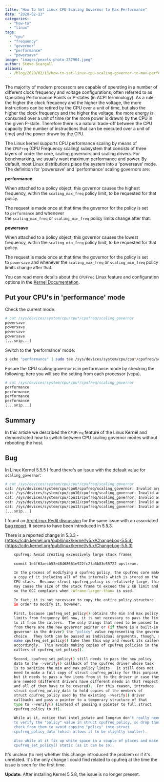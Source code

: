 ```yaml
---
title: "How To Set Linux CPU Scaling Governor to Max Performance"
date: "2020-02-13"
categories: 
  - "how-to"
  - "linux"
tags: 
  - "cpu"
  - "frequency"
  - "governor"
  - "performance"
  - "powersave"
image: "images/pexels-photo-257904.jpeg"
author: Steve Scargall
aliases:
  - /blog/2020/02/13/how-to-set-linux-cpu-scaling-governor-to-max-performance/
---
```


The majority of modern processors are capable of operating in a number of different clock frequency and voltage configurations, often referred to as Operating Performance Points or P-states (in ACPI terminology). As a rule, the higher the clock frequency and the higher the voltage, the more instructions can be retired by the CPU over a unit of time, but also the higher the clock frequency and the higher the voltage, the more energy is consumed over a unit of time (or the more power is drawn) by the CPU in the given P-state. Therefore there is a natural trade-off between the CPU capacity (the number of instructions that can be executed over a unit of time) and the power drawn by the CPU.

The Linux kernel supports CPU performance scaling by means of the `CPUFreq` (CPU Frequency scaling) subsystem that consists of three layers of code: the core, scaling governors and scaling drivers. For benchmarking, we usually want maximum performance and power. By default, most Linux distributions place the system into a 'powersave' mode. The definition for 'powersave' and 'performance' scaling governors are:

**performance**

When attached to a policy object, this governor causes the highest frequency, within the `scaling_max_freq` policy limit, to be requested for that policy.

The request is made once at that time the governor for the policy is set to `performance` and whenever the `scaling_max_freq` or `scaling_min_freq` policy limits change after that.

**powersave**

When attached to a policy object, this governor causes the lowest frequency, within the `scaling_min_freq` policy limit, to be requested for that policy.

The request is made once at that time the governor for the policy is set to `powersave` and whenever the `scaling_max_freq` or `scaling_min_freq` policy limits change after that.

You can read more details about the `CPUFreq` Linux feature and configuration options in the [Kernel Documentation](https://www.kernel.org/doc/html/latest/admin-guide/pm/cpufreq.html).

## Put your CPU's in 'performance' mode

Check the current mode:

```bash
# cat /sys/devices/system/cpu/cpu*/cpufreq/scaling_governor
powersave
powersave
powersave
powersave
[...snip...]
```

Switch to the 'performance' mode:

```bash
$ echo "performance" | sudo tee /sys/devices/system/cpu/cpu*/cpufreq/scaling_governor
```

Ensure the CPU scaling governor is in performance mode by checking the following; here you will see the setting from each processor (vcpu).

```bash
# cat /sys/devices/system/cpu/cpu*/cpufreq/scaling_governor
performance
performance
performance
performance
[...snip...]
```

## Summary

In this article we described the `CPUFreq` feature of the Linux Kernel and demonstrated how to switch between CPU scaling governor modes without rebooting the host.

## Bug

In Linux Kernel 5.5.5 I found there's an issue with the default value for `scaling_governor`:

```bash
# cat /sys/devices/system/cpu/cpu*/cpufreq/scaling_governor
cat: /sys/devices/system/cpu/cpu0/cpufreq/scaling_governor: Invalid argument
cat: /sys/devices/system/cpu/cpu10/cpufreq/scaling_governor: Invalid argument
cat: /sys/devices/system/cpu/cpu11/cpufreq/scaling_governor: Invalid argument
cat: /sys/devices/system/cpu/cpu12/cpufreq/scaling_governor: Invalid argument
cat: /sys/devices/system/cpu/cpu13/cpufreq/scaling_governor: Invalid argument
[...snip...]
```

I found an [ArchLinux Redit discussion](https://www.reddit.com/r/archlinux/comments/f5bqpy/kernel_553_breaks_cpupower/) for the same issue with an associated [bug report](https://bugs.archlinux.org/task/65543). It seems to have been introduced in 5.5.3.

There is a reported change in 5.3.3 - [https://cdn.kernel.org/pub/linux/kernel/v5.x/ChangeLog-5.5.3](https://cdn.kernel.org/pub/linux/kernel/v5.x/ChangeLog-5.5.3)

```bash
    cpufreq: Avoid creating excessively large stack frames
    
    commit 1e4f63aecb53e48468661e922fc2fa3b83e55722 upstream.
    
    In the process of modifying a cpufreq policy, the cpufreq core makes
    a copy of it including all of the internals which is stored on the
    CPU stack.  Because struct cpufreq_policy is relatively large, this
    may cause the size of the stack frame to exceed the 2 KB limit and
    so the GCC complains when -Wframe-larger-than= is used.
    
    In fact, it is not necessary to copy the entire policy structure
    in order to modify it, however.
    
    First, because cpufreq_set_policy() obtains the min and max policy
    limits from frequency QoS now, it is not necessary to pass the limits
    to it from the callers.  The only things that need to be passed to it
    from there are the new governor pointer or (if there is a built-in
    governor in the driver) the "policy" value representing the governor
    choice.  They both can be passed as individual arguments, though, so
    make cpufreq_set_policy() take them this way and rework its callers
    accordingly.  This avoids making copies of cpufreq policies in the
    callers of cpufreq_set_policy().
    
    Second, cpufreq_set_policy() still needs to pass the new policy
    data to the ->verify() callback of the cpufreq driver whose task
    is to sanitize the min and max policy limits.  It still does not
    need to make a full copy of struct cpufreq_policy for this purpose,
    but it needs to pass a few items from it to the driver in case they
    are needed (different drivers have different needs in that respect
    and all of them have to be covered).  For this reason, introduce
    struct cpufreq_policy_data to hold copies of the members of
    struct cpufreq_policy used by the existing ->verify() driver
    callbacks and pass a pointer to a temporary structure of that
    type to ->verify() (instead of passing a pointer to full struct
    cpufreq_policy to it).
    
    While at it, notice that intel_pstate and longrun don't really need
    to verify the "policy" value in struct cpufreq_policy, so drop those
    check from them to avoid copying "policy" into struct
    cpufreq_policy_data (which allows it to be slightly smaller).
    
    Also while at it fix up white space in a couple of places and make
    cpufreq_set_policy() static (as it can be so).
```

It's unclear (to me) whether this change introduced the problem or if it's unrelated. It's the only change I could find related to cpufreq at the time the issue is seen for the first time.

**Update:** After installing Kernel 5.5.8, the issue is no longer present.
